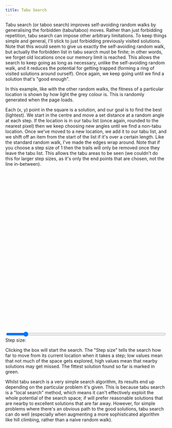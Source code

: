 ```yaml
---
title: Tabu Search
---
```

Tabu search (or taboo search) improves self-avoiding random walks by generalising the forbidden (tabu/taboo) moves. Rather than just forbidding repetition, tabu search can impose other arbitrary limitations. To keep things simple and general, I'll stick to just forbidding previously visited solutions. Note that this would seem to give us exactly the self-avoiding random walk, but actually the forbidden list in tabu search must be finite; in other words, we forget old locations once our memory limit is reached. This allows the search to keep going as long as necessary, unlike the self-avoiding random walk, and it reduces the potential for getting trapped (forming a ring of visited solutions around ourself). Once again, we keep going until we find a solution that's "good enough".

In this example, like with the other random walks, the fitness of a particular location is shown by how light the grey colour is. This is randomly generated when the page loads.

Each (x, y) point in the square is a solution, and our goal is to find the best (lightest). We start in the centre and move a set distance at a random angle at each step. If the location is in our tabu list (once again, rounded to the nearest pixel) then we keep choosing new angles until we find a non-tabu location. Once we've moved to a new location, we add it to our tabu list, and we shift off an item from the start of the list if it's over a certain length. Like the standard random walk, I've made the edges wrap around. Note that if you choose a step size of 1 then the trails will only be removed once they leave the tabu list. This allows the tabu areas to be seen (we couldn't do this for larger step sizes, as it's only the end points that are chosen, not the line in-between).

<div id="tabu_playfield" style="width: 500px; height: 500px;">
</div>

<form action="#" method="get">
 <div>
  <input type="range" name="_" id="tabu_step" min="1" max="10" value="2" style="width: 500px;" />
  <label for="tabu_step">Step size:</label>&nbsp;&nbsp;<a href="#" id="tabu_step_display"></a>
 </div>
</form>

<script src="/js/jquery.js">
</script>

<script src="/js/jquery_svg.js">
</script>

<script src="/js/underscore.js">
</script>

<script src="/js/optimisation/tabu.js">
</script>

Clicking the box will start the search. The "Step size" tells the search how far to move from its current location when it takes a step; low values mean that not much of the space gets explored, high values mean that nearby solutions may get missed. The fittest solution found so far is marked in green.

Whilst tabu search is a very simple search algorithm, its results end up depending on the particular problem it's given. This is because tabu search is a "local search" method, which means it can't effectively exploit the whole potential of the search space; if will prefer reasonable solutions that are nearby to  excellent solutions that are far away. However, for simple problems where there's an obvious path to the good solutions, tabu search can do well (especially when augmenting a more sophisticated algorithm like hill climbing, rather than a naive random walk).
